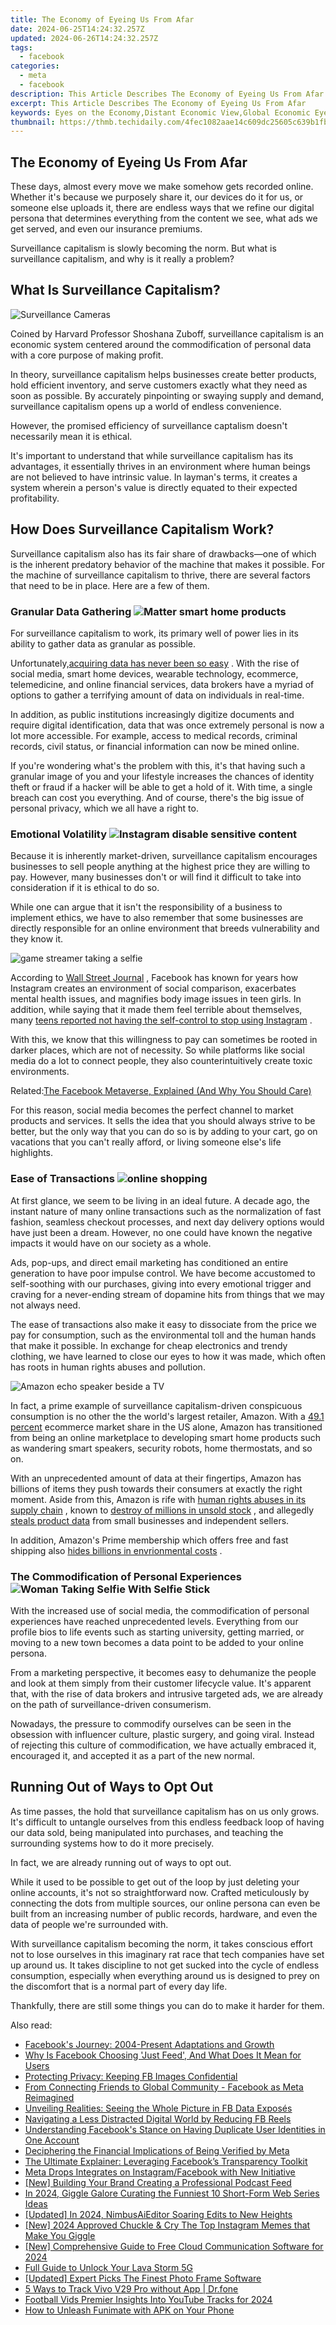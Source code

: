 ```yaml
---
title: The Economy of Eyeing Us From Afar
date: 2024-06-25T14:24:32.257Z
updated: 2024-06-26T14:24:32.257Z
tags:
  - facebook
categories:
  - meta
  - facebook
description: This Article Describes The Economy of Eyeing Us From Afar
excerpt: This Article Describes The Economy of Eyeing Us From Afar
keywords: Eyes on the Economy,Distant Economic View,Global Economic Eye,Outer Economy Sight,Faraway Market Watch,Economy From Afar,International Economic Stare
thumbnail: https://thmb.techidaily.com/4fec1082aae14c609dc25605c639b1fbe3c36aac7cabbe84615d93d1098bb494.jpg
---
```


## The Economy of Eyeing Us From Afar

 These days, almost every move we make somehow gets recorded online. Whether it's because we purposely share it, our devices do it for us, or someone else uploads it, there are endless ways that we refine our digital persona that determines everything from the content we see, what ads we get served, and even our insurance premiums.

 Surveillance capitalism is slowly becoming the norm. But what is surveillance capitalism, and why is it really a problem?

## What Is Surveillance Capitalism?

![Surveillance Cameras](https://static1.makeuseofimages.com/wordpress/wp-content/uploads/2021/02/Surveillance-Cameras.jpg)

 Coined by Harvard Professor Shoshana Zuboff, surveillance capitalism is an economic system centered around the commodification of personal data with a core purpose of making profit.

 In theory, surveillance capitalism helps businesses create better products, hold efficient inventory, and serve customers exactly what they need as soon as possible. By accurately pinpointing or swaying supply and demand, surveillance capitalism opens up a world of endless convenience.

 However, the promised efficiency of surveillance captalism doesn't necessarily mean it is ethical.

 It's important to understand that while surveillance capitalism has its advantages, it essentially thrives in an environment where human beings are not believed to have intrinsic value. In layman's terms, it creates a system wherein a person's value is directly equated to their expected profitability.

## How Does Surveillance Capitalism Work?

 Surveillance capitalism also has its fair share of drawbacks—one of which is the inherent predatory behavior of the machine that makes it possible. For the machine of surveillance capitalism to thrive, there are several factors that need to be in place. Here are a few of them.

### Granular Data Gathering ![Matter smart home products](https://static1.makeuseofimages.com/wordpress/wp-content/uploads/2021/08/matter-logo-smart-home.JPG)

 For surveillance capitalism to work, its primary well of power lies in its ability to gather data as granular as possible.

 Unfortunately,[acquiring data has never been so easy](https://www.makeuseof.com/keep-advertisers-from-stealing-data/) . With the rise of social media, smart home devices, wearable technology, ecommerce, telemedicine, and online financial services, data brokers have a myriad of options to gather a terrifying amount of data on individuals in real-time.

 In addition, as public institutions increasingly digitize documents and require digital identification, data that was once extremely personal is now a lot more accessible. For example, access to medical records, criminal records, civil status, or financial information can now be mined online.

 If you're wondering what's the problem with this, it's that having such a granular image of you and your lifestyle increases the chances of identity theft or fraud if a hacker will be able to get a hold of it. With time, a single breach can cost you everything. And of course, there's the big issue of personal privacy, which we all have a right to.

### Emotional Volatility ![Instagram disable sensitive content](https://static1.makeuseofimages.com/wordpress/wp-content/uploads/2021/08/Instagram-Explore-1.jpg)

 Because it is inherently market-driven, surveillance capitalism encourages businesses to sell people anything at the highest price they are willing to pay. However, many businesses don't or will find it difficult to take into consideration if it is ethical to do so.

 While one can argue that it isn't the responsibility of a business to implement ethics, we have to also remember that some businesses are directly responsible for an online environment that breeds vulnerability and they know it.

![game streamer taking a selfie](https://static1.makeuseofimages.com/wordpress/wp-content/uploads/2021/09/game-streamer-selfie.jpg)

 According to [Wall Street Journal](https://emakicms.com/brand/21/articles/edit/2002984) , Facebook has known for years how Instagram creates an environment of social comparison, exacerbates mental health issues, and magnifies body image issues in teen girls. In addition, while saying that it made them feel terrible about themselves, many [teens reported not having the self-control to stop using Instagram](https://www.wsj.com/articles/instagram-adds-more-protections-for-teenagers-11627390800?mod=article%5Finline) .

 With this, we know that this willingness to pay can sometimes be rooted in darker places, which are not of necessity. So while platforms like social media do a lot to connect people, they also counterintuitively create toxic environments.

 Related:[The Facebook Metaverse, Explained (And Why You Should Care)](https://www.makeuseof.com/facebook-metaverse-explained/)

 For this reason, social media becomes the perfect channel to market products and services. It sells the idea that you should always strive to be better, but the only way that you can do so is by adding to your cart, go on vacations that you can't really afford, or living someone else's life highlights.

### Ease of Transactions ![online shopping](https://static1.makeuseofimages.com/wordpress/wp-content/uploads/2021/07/online-shopping.jpg)

 At first glance, we seem to be living in an ideal future. A decade ago, the instant nature of many online transactions such as the normalization of fast fashion, seamless checkout processes, and next day delivery options would have just been a dream. However, no one could have known the negative impacts it would have on our society as a whole.

 Ads, pop-ups, and direct email marketing has conditioned an entire generation to have poor impulse control. We have become accustomed to self-soothing with our purchases, giving into every emotional trigger and craving for a never-ending stream of dopamine hits from things that we may not always need.

 The ease of transactions also make it easy to dissociate from the price we pay for consumption, such as the environmental toll and the human hands that make it possible. In exchange for cheap electronics and trendy clothing, we have learned to close our eyes to how it was made, which often has roots in human rights abuses and pollution.

![Amazon echo speaker beside a TV](https://static1.makeuseofimages.com/wordpress/wp-content/uploads/2021/09/rsz_loewe-technology-skqnm8v6dok-unsplash-1.jpg)

 In fact, a prime example of surveillance capitalism-driven conspicuous consumption is no other the the world's largest retailer, Amazon. With a [49.1 percent](https://techcrunch.com/2018/07/13/amazons-share-of-the-us-e-commerce-market-is-now-49-or-5-of-all-retail-spend/) ecommerce market share in the US alone, Amazon has transitioned from being an online marketplace to developing smart home products such as wandering smart speakers, security robots, home thermostats, and so on.

 With an unprecedented amount of data at their fingertips, Amazon has billions of items they push towards their consumers at exactly the right moment. Aside from this, Amazon is rife with [human rights abuses in its supply chain](https://www.oxfamamerica.org/press/oxfam-urges-amazon-address-human-rights-risks-its-supply-chain-and-protect-its-workers/) , known to [destroy of millions in unsold stock](https://www.itv.com/news/2021-06-21/amazon-destroying-millions-of-items-of-unsold-stock-in-one-of-its-uk-warehouses-every-year-itv-news-investigation-finds) , and allegedly [steals product data](https://www.wsj.com/articles/amazon-scooped-up-data-from-its-own-sellers-to-launch-competing-products-11587650015) from small businesses and independent sellers.

 In addition, Amazon's Prime membership which offers free and fast shipping also [hides billions in envrionmental costs](https://www.buzzfeednews.com/article/nicolenguyen/environmental-impact-of-amazon-prime) .

### The Commodification of Personal Experiences ![Woman Taking Selfie With Selfie Stick](https://static1.makeuseofimages.com/wordpress/wp-content/uploads/2021/08/woman-taking-selfie-with-selfie-stick.jpeg)

 With the increased use of social media, the commodification of personal experiences have reached unprecedented levels. Everything from our profile bios to life events such as starting university, getting married, or moving to a new town becomes a data point to be added to your online persona.

 From a marketing perspective, it becomes easy to dehumanize the people and look at them simply from their customer lifecycle value. It's apparent that, with the rise of data brokers and intrusive targeted ads, we are already on the path of surveillance-driven consumerism.

 Nowadays, the pressure to commodify ourselves can be seen in the obsession with influencer culture, plastic surgery, and going viral. Instead of rejecting this culture of commodification, we have actually embraced it, encouraged it, and accepted it as a part of the new normal.

## Running Out of Ways to Opt Out

 As time passes, the hold that surveillance capitalism has on us only grows. It's difficult to untangle ourselves from this endless feedback loop of having our data sold, being manipulated into purchases, and teaching the surrounding systems how to do it more precisely.

In fact, we are already running out of ways to opt out.

 While it used to be possible to get out of the loop by just deleting your online accounts, it's not so straightforward now. Crafted meticulously by connecting the dots from multiple sources, our online persona can even be built from an increasing number of public records, hardware, and even the data of people we're surrounded with.

 With surveillance capitalism becoming the norm, it takes conscious effort not to lose ourselves in this imaginary rat race that tech companies have set up around us. It takes discipline to not get sucked into the cycle of endless consumption, especially when everything around us is designed to prey on the discomfort that is a normal part of every day life.

 Thankfully, there are still some things you can do to make it harder for them.


<ins class="adsbygoogle"
     style="display:block"
     data-ad-format="autorelaxed"
     data-ad-client="ca-pub-7571918770474297"
     data-ad-slot="1223367746"></ins>



<ins class="adsbygoogle"
     style="display:block"
     data-ad-client="ca-pub-7571918770474297"
     data-ad-slot="8358498916"
     data-ad-format="auto"
     data-full-width-responsive="true"></ins>

<span class="atpl-alsoreadstyle">Also read:</span>
<div><ul>
<li><a href="https://facebook.techidaily.com/facebooks-journey-2004-present-adaptations-and-growth/"><u>Facebook's Journey: 2004-Present Adaptations and Growth</u></a></li>
<li><a href="https://facebook.techidaily.com/why-is-facebook-choosing-just-feed-and-what-does-it-mean-for-users/"><u>Why Is Facebook Choosing 'Just Feed', And What Does It Mean for Users</u></a></li>
<li><a href="https://facebook.techidaily.com/protecting-privacy-keeping-fb-images-confidential/"><u>Protecting Privacy: Keeping FB Images Confidential</u></a></li>
<li><a href="https://facebook.techidaily.com/from-connecting-friends-to-global-community-facebook-as-meta-reimagined/"><u>From Connecting Friends to Global Community - Facebook as Meta Reimagined</u></a></li>
<li><a href="https://facebook.techidaily.com/unveiling-realities-seeing-the-whole-picture-in-fb-data-exposes/"><u>Unveiling Realities: Seeing the Whole Picture in FB Data Exposés</u></a></li>
<li><a href="https://facebook.techidaily.com/navigating-a-less-distracted-digital-world-by-reducing-fb-reels/"><u>Navigating a Less Distracted Digital World by Reducing FB Reels</u></a></li>
<li><a href="https://facebook.techidaily.com/understanding-facebooks-stance-on-having-duplicate-user-identities-in-one-account/"><u>Understanding Facebook's Stance on Having Duplicate User Identities in One Account</u></a></li>
<li><a href="https://facebook.techidaily.com/deciphering-the-financial-implications-of-being-verified-by-meta/"><u>Deciphering the Financial Implications of Being Verified by Meta</u></a></li>
<li><a href="https://facebook.techidaily.com/the-ultimate-explainer-leveraging-facebooks-transparency-toolkit/"><u>The Ultimate Explainer: Leveraging Facebook’s Transparency Toolkit</u></a></li>
<li><a href="https://facebook.techidaily.com/meta-drops-integrates-on-instagramfacebook-with-new-initiative/"><u>Meta Drops Integrates on Instagram/Facebook with New Initiative</u></a></li>
<li><a href="https://extra-lessons.techidaily.com/new-building-your-brand-creating-a-professional-podcast-feed/"><u>[New] Building Your Brand  Creating a Professional Podcast Feed</u></a></li>
<li><a href="https://youtube-data.techidaily.com/24-giggle-galore-curating-the-funniest-10-short-form-web-series-ideas/"><u>In 2024, Giggle Galore  Curating the Funniest 10 Short-Form Web Series Ideas</u></a></li>
<li><a href="https://article-helps.techidaily.com/updated-in-2024-nimbusaieditor-soaring-edits-to-new-heights/"><u>[Updated] In 2024, NimbusAiEditor  Soaring Edits to New Heights</u></a></li>
<li><a href="https://instagram-video-recordings.techidaily.com/new-2024-approved-chuckle-and-cry-the-top-instagram-memes-that-make-you-giggle/"><u>[New] 2024 Approved  Chuckle & Cry  The Top Instagram Memes that Make You Giggle</u></a></li>
<li><a href="https://visual-screen-recording.techidaily.com/new-comprehensive-guide-to-free-cloud-communication-software-for-2024/"><u>[New] Comprehensive Guide to Free Cloud Communication Software for 2024</u></a></li>
<li><a href="https://android-unlock.techidaily.com/full-guide-to-unlock-your-lava-storm-5g-by-drfone-android/"><u>Full Guide to Unlock Your Lava Storm 5G</u></a></li>
<li><a href="https://some-techniques.techidaily.com/updated-expert-picks-the-finest-photo-frame-software/"><u>[Updated] Expert Picks  The Finest Photo Frame Software</u></a></li>
<li><a href="https://android-location-track.techidaily.com/5-ways-to-track-vivo-v29-pro-without-app-drfone-by-drfone-virtual-android/"><u>5 Ways to Track Vivo V29 Pro without App | Dr.fone</u></a></li>
<li><a href="https://youtube-help.techidaily.com/football-vids-premier-insights-into-youtube-tracks-for-2024/"><u>Football Vids  Premier Insights Into YouTube Tracks for 2024</u></a></li>
<li><a href="https://extra-information.techidaily.com/how-to-unleash-funimate-with-apk-on-your-phone/"><u>How to Unleash Funimate with APK on Your Phone</u></a></li>
</ul></div>
